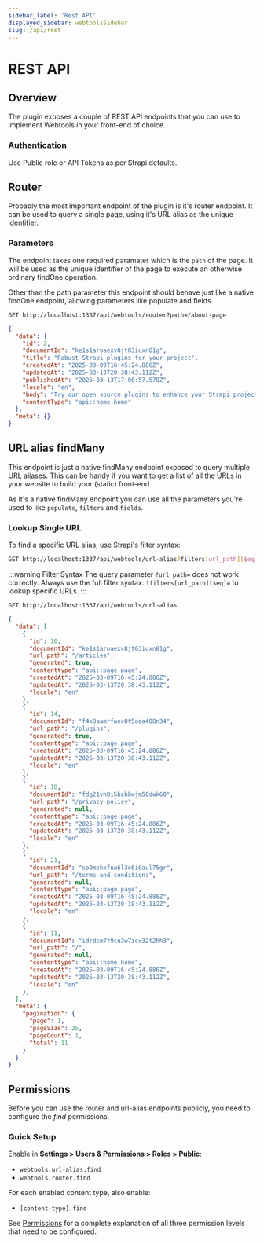 ```yaml
---
sidebar_label: 'Rest API'
displayed_sidebar: webtoolsSidebar
slug: /api/rest
---
```


# REST API

## Overview

The plugin exposes a couple of REST API endpoints that you can use to implement Webtools in your front-end of choice.

### Authentication

Use Public role or API Tokens as per Strapi defaults.

## Router

Probably the most important endpoint of the plugin is it's router endpoint.
It can be used to query a single page, using it's URL alias as the unique identifier.

### Parameters

The endpoint takes one required paramater which is the `path` of the page. It will be used as the unique identifier of the page to execute an otherwise ordinary findOne operation.

Other than the path parameter this endpoint should behave just like a native findOne endpoint, allowing parameters like populate and fields.

<ApiCall>

<Request>

`GET http://localhost:1337/api/webtools/router?path=/about-page`

</Request>

<Response>

```json
{
  "data": {
    "id": 2,
    "documentId": "ke1s1aroaexv8jt03iuxn81g",
    "title": "Robust Strapi plugins for your project",
    "createdAt": "2025-03-09T16:45:24.886Z",
    "updatedAt": "2025-03-13T20:38:43.112Z",
    "publishedAt": "2025-03-13T17:06:57.578Z",
    "locale": "en",
    "body": "Try our open source plugins to enhance your Strapi project for free! For custom solutions please contact our team.",
    "contentType": "api::home.home"
  },
  "meta": {}
}

```

</Response>

</ApiCall>


## URL alias findMany

This endpoint is just a native findMany endpoint exposed to query multiple URL aliases. This can be handy if you want to get a list of all the URLs in your website to build your (static) front-end.

As it's a native findMany endpoint you can use all the parameters you're used to like `populate`, `filters` and `fields`.

### Lookup Single URL

To find a specific URL alias, use Strapi's filter syntax:

```bash
GET http://localhost:1337/api/webtools/url-alias?filters[url_path][$eq]=/your-path
```

:::warning Filter Syntax
The query parameter `?url_path=` does not work correctly. Always use the full filter syntax: `?filters[url_path][$eq]=` to lookup specific URLs.
:::

<ApiCall>

<Request>

`GET http://localhost:1337/api/webtools/url-alias`

</Request>

<Response>

```json
{
  "data": [
    {
      "id": 10,
      "documentId": "ke1s1aroaexv8jt03iuxn81g",
      "url_path": "/articles",
      "generated": true,
      "contenttype": "api::page.page",
      "createdAt": "2025-03-09T16:45:24.886Z",
      "updatedAt": "2025-03-13T20:38:43.112Z",
      "locale": "en"
    },
    {
      "id": 14,
      "documentId": "f4x8aamrfaec0t5oea408n34",
      "url_path": "/plugins",
      "generated": true,
      "contenttype": "api::page.page",
      "createdAt": "2025-03-09T16:45:24.886Z",
      "updatedAt": "2025-03-13T20:38:43.112Z",
      "locale": "en"
    },
    {
      "id": 18,
      "documentId": "fdg21vh8i5bzbbwjm50dwk60",
      "url_path": "/privacy-policy",
      "generated": null,
      "contenttype": "api::page.page",
      "createdAt": "2025-03-09T16:45:24.886Z",
      "updatedAt": "2025-03-13T20:38:43.112Z",
      "locale": "en"
    },
    {
      "id": 21,
      "documentId": "so0mehxfna6l3o6i0aul75gr",
      "url_path": "/terms-and-conditions",
      "generated": null,
      "contenttype": "api::page.page",
      "createdAt": "2025-03-09T16:45:24.886Z",
      "updatedAt": "2025-03-13T20:38:43.112Z",
      "locale": "en"
    },
    {
      "id": 11,
      "documentId": "idrdcm7f9cn3w7iex32t2hh3",
      "url_path": "/",
      "generated": null,
      "contenttype": "api::home.home",
      "createdAt": "2025-03-09T16:45:24.886Z",
      "updatedAt": "2025-03-13T20:38:43.112Z",
      "locale": "en"
    },
  ],
  "meta": {
    "pagination": {
      "page": 1,
      "pageSize": 25,
      "pageCount": 1,
      "total": 11
    }
  }
}

```

</Response>

</ApiCall>

## Permissions

Before you can use the router and url-alias endpoints publicly, you need to configure the *find* permissions. 

### Quick Setup

Enable in **Settings > Users & Permissions > Roles > Public**:
- `webtools.url-alias.find`
- `webtools.router.find`

For each enabled content type, also enable:
- `[content-type].find`

See [Permissions](/permissions) for a complete explanation of all three permission levels that need to be configured.
